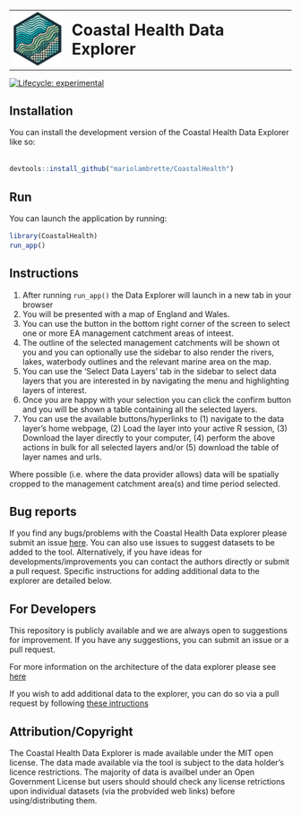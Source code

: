 
<!-- README.md is generated from README.Rmd. Please edit that file -->
<table style="border-collapse: collapse; border: none; border-color: transparent;">
<tr style="border: none; border-color: transparent;">
<td style="border: none; padding-right: 10px; vertical-align: middle;">
<img src="inst/app/www/logo.png" width="90"/>
</td>
<td style="border: none; vertical-align: middle; border-color: transparent;">
<h1 style="margin: 0;">
Coastal Health Data Explorer
</h1>
</td>
</tr>
</table>
<!-- badges: start -->

[![Lifecycle:
experimental](https://img.shields.io/badge/lifecycle-experimental-orange.svg)](https://lifecycle.r-lib.org/articles/stages.html#experimental)
<!-- badges: end -->

## Installation

You can install the development version of the Coastal Health Data
Explorer like so:

``` r

devtools::install_github("mariolambrette/CoastalHealth")
```

## Run

You can launch the application by running:

``` r
library(CoastalHealth)
run_app()
```

## Instructions

1.  After running `run_app()` the Data Explorer will launch in a new tab
    in your browser
2.  You will be presented with a map of England and Wales.
3.  You can use the button in the bottom right corner of the screen to
    select one or more EA management catchment areas of inteest.
4.  The outline of the selected management catchments will be shown ot
    you and you can optionally use the sidebar to also render the
    rivers, lakes, waterbody outlines and the relevant marine area on
    the map.
5.  You can use the ‘Select Data Layers’ tab in the sidebar to select
    data layers that you are interested in by navigating the menu and
    highlighting layers of interest.
6.  Once you are happy with your selection you can click the confirm
    button and you will be shown a table containing all the selected
    layers.
7.  You can use the available buttons/hyperlinks to (1) navigate to the
    data layer’s home webpage, (2) Load the layer into your active R
    session, (3) Download the layer directly to your computer, (4)
    perform the above actions in bulk for all selected layers and/or (5)
    download the table of layer names and urls.

Where possible (i.e. where the data provider allows) data will be
spatially cropped to the management catchment area(s) and time period
selected.

## Bug reports

If you find any bugs/problems with the Coastal Health Data explorer
please submit an issue
[here](https://github.com/mariolambrette/CoastalHealth/issues). You can
also use issues to suggest datasets to be added to the tool.
Alternatively, if you have ideas for developments/improvements you can
contact the authors directly or submit a pull request. Specific
instructions for adding additional data to the explorer are detailed
below.

## For Developers

This repository is publicly available and we are always open to
suggestions for improvement. If you have any suggestions, you can submit
an issue or a pull request.

For more information on the architecture of the data explorer please see
[here](https://github.com/mariolambrette/CoastalHealth/tree/main/vignettes/app-structure.html)

If you wish to add additional data to the explorer, you can do so via a
pull request by following [these
intructions](https://github.com/mariolambrette/CoastalHealth/tree/main/vignettes/add-data.html)

## Attribution/Copyright

The Coastal Health Data Explorer is made available under the MIT open
license. The data made available via the tool is subject to the data
holder’s licence restrictions. The majority of data is availbel under an
Open Government License but users should should check any license
retrictions upon individual datasets (via the probvided web links)
before using/distributing them.
